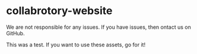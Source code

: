 collabrotory-website
===================

We are not responsible for any issues. If you have issues, then ontact us on GitHub.

This was a test. If you want to use these assets, go for it!
